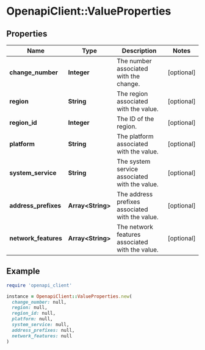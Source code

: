 # OpenapiClient::ValueProperties

## Properties

| Name | Type | Description | Notes |
| ---- | ---- | ----------- | ----- |
| **change_number** | **Integer** | The number associated with the change. | [optional] |
| **region** | **String** | The region associated with the value. | [optional] |
| **region_id** | **Integer** | The ID of the region. | [optional] |
| **platform** | **String** | The platform associated with the value. | [optional] |
| **system_service** | **String** | The system service associated with the value. | [optional] |
| **address_prefixes** | **Array&lt;String&gt;** | The address prefixes associated with the value. | [optional] |
| **network_features** | **Array&lt;String&gt;** | The network features associated with the value. | [optional] |

## Example

```ruby
require 'openapi_client'

instance = OpenapiClient::ValueProperties.new(
  change_number: null,
  region: null,
  region_id: null,
  platform: null,
  system_service: null,
  address_prefixes: null,
  network_features: null
)
```

